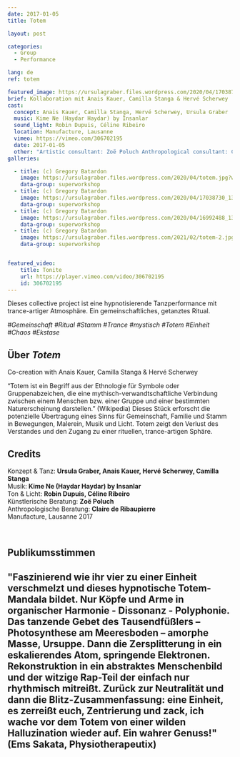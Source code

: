 ```yaml
---
date: 2017-01-05
title: Totem

layout: post

categories:
  - Group
  - Performance

lang: de
ref: totem

featured_image: https://ursulagraber.files.wordpress.com/2020/04/17038757_1309926282406530_5896639958045333217_o.jpg?w=500&fit=crop
brief: Kollaboration mit Anais Kauer, Camilla Stanga & Hervé Scherwey
cast:
  concept: Anais Kauer, Camilla Stanga, Hervé Scherwey, Ursula Graber
  music: Kime Ne (Haydar Haydar) by Insanlar
  sound_light: Robin Dupuis, Céline Ribeiro
  location: Manufacture, Lausanne
  vimeo: https://vimeo.com/306702195
  date: 2017-01-05
  other: "Artistic consultant: Zoë Poluch Anthropological consultant: Claire de Ribaupierre"
galleries:

  - title: (c) Gregory Batardon
    image: https://ursulagraber.files.wordpress.com/2020/04/totem.jpg?w=1024&fit=crop
    data-group: superworkshop
  - title: (c) Gregory Batardon
    image: https://ursulagraber.files.wordpress.com/2020/04/17038730_1309926322406526_3742290833211252186_o.jpg?w=1024&fit=crop
    data-group: superworkshop
  - title: (c) Gregory Batardon
    image: https://ursulagraber.files.wordpress.com/2020/04/16992488_1309926459073179_8615874270323999413_o.jpg?w=2000&fit=crop
    data-group: superworkshop
  - title: (c) Gregory Batardon
    image: https://ursulagraber.files.wordpress.com/2021/02/totem-2.jpg?w=2000&fit=crop
    data-group: superworkshop


featured_video:
    title: Tonite
    url: https://player.vimeo.com/video/306702195
    id: 306702195
---
```



<!-- [![Totem](https://i.vimeocdn.com/video/746500438_640.jpg)](https://player.vimeo.com/video/306702195) -->

Dieses collective project ist eine hypnotisierende Tanzperformance mit trance-artiger Atmosphäre. Ein gemeinschaftliches, getanztes Ritual.


*#Gemeinschaft #Ritual #Stamm #Trance #mystisch #Totem #Einheit #Chaos #Ekstase*

<!--plop-->
## Über *Totem*

Co-creation with Anais Kauer, Camilla Stanga & Hervé Scherwey

“Totem ist ein Begriff aus der Ethnologie für Symbole oder Gruppenabzeichen, die eine mythisch-verwandtschaftliche Verbindung zwischen einem Menschen bzw. einer Gruppe und einer bestimmten Naturerscheinung darstellen.” (Wikipedia)
Dieses Stück erforscht die potenzielle Übertragung eines Sinns für Gemeinschaft, Familie und Stamm in Bewegungen, Malerein, Musik und Licht. Totem zeigt den Verlust des Verstandes und den Zugang zu einer rituellen, trance-artigen Sphäre.

<!--plop-->

## Credits


Konzept & Tanz: **Ursula Graber, Anais Kauer, Hervé Scherwey, Camilla Stanga**<br>
Musik: **Kime Ne (Haydar Haydar) by Insanlar**<br>
Ton & Licht: **Robin Dupuis, Céline Ribeiro**<br>
Künstlerische Beratung: **Zoë Poluch**<br>
Anthropologische Beratung: **Claire de Ribaupierre**<br>
Manufacture, Lausanne 2017

<br>

## Publikumsstimmen

## "Faszinierend wie ihr vier zu einer Einheit verschmelzt und dieses hypnotische Totem-Mandala bildet. Nur Köpfe und Arme in organischer Harmonie - Dissonanz - Polyphonie. Das tanzende Gebet des Tausendfüßlers – Photosynthese am Meeresboden – amorphe Masse, Ursuppe. Dann die Zersplitterung in ein eskalierendes Atom, springende Elektronen. Rekonstruktion in ein abstraktes Menschenbild und der witzige Rap-Teil der einfach nur rhythmisch mitreißt. Zurück zur Neutralität und dann die Blitz-Zusammenfassung: eine Einheit, es zerreißt euch, Zentrierung und zack, ich wache vor dem Totem von einer wilden Halluzination wieder auf. Ein wahrer Genuss!" (Ems Sakata, Physiotherapeutix)
